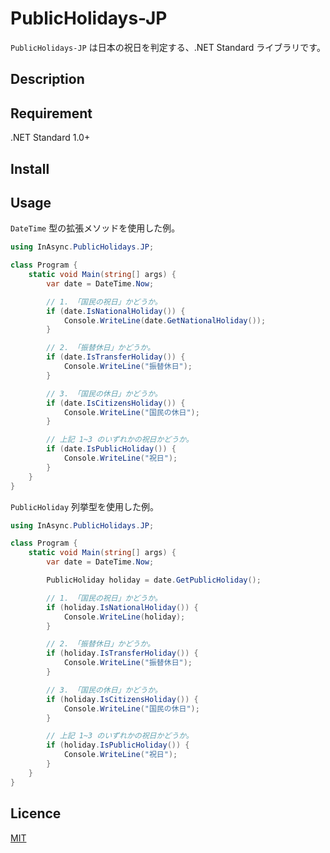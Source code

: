 # PublicHolidays-JP

`PublicHolidays-JP` は日本の祝日を判定する、.NET Standard ライブラリです。

## Description

## Requirement

.NET Standard 1.0+

## Install


## Usage

`DateTime` 型の拡張メソッドを使用した例。
```cs
using InAsync.PublicHolidays.JP;

class Program {
    static void Main(string[] args) {
        var date = DateTime.Now;

        // 1. 「国民の祝日」かどうか。
        if (date.IsNationalHoliday()) {
            Console.WriteLine(date.GetNationalHoliday());
        }

        // 2. 「振替休日」かどうか。
        if (date.IsTransferHoliday()) {
            Console.WriteLine("振替休日");
        }

        // 3. 「国民の休日」かどうか。
        if (date.IsCitizensHoliday()) {
            Console.WriteLine("国民の休日");
        }

        // 上記 1~3 のいずれかの祝日かどうか。
        if (date.IsPublicHoliday()) {
            Console.WriteLine("祝日");
        }
    }
}
```


`PublicHoliday` 列挙型を使用した例。
```cs
using InAsync.PublicHolidays.JP;

class Program {
    static void Main(string[] args) {
        var date = DateTime.Now;

        PublicHoliday holiday = date.GetPublicHoliday();

        // 1. 「国民の祝日」かどうか。
        if (holiday.IsNationalHoliday()) {
            Console.WriteLine(holiday);
        }

        // 2. 「振替休日」かどうか。
        if (holiday.IsTransferHoliday()) {
            Console.WriteLine("振替休日");
        }

        // 3. 「国民の休日」かどうか。
        if (holiday.IsCitizensHoliday()) {
            Console.WriteLine("国民の休日");
        }

        // 上記 1~3 のいずれかの祝日かどうか。
        if (holiday.IsPublicHoliday()) {
            Console.WriteLine("祝日");
        }
    }
}
```


## Licence

[MIT](https://github.com/in-async/InAsync.Diagnostics.ErrorEventLogTraceListener/blob/master/LICENSE)
